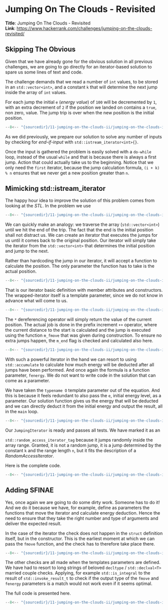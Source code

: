 # Jumping On The Clouds - Revisited

**Title**: Jumping On The Clouds - Revisited\
**Link**: <https://www.hackerrank.com/challenges/jumping-on-the-clouds-revisited/>

## Skipping The Obvious

Given that we have already gone for the obvious solution in all previous challenges, we
are going to go directly for an iterator-based solution to spare us some lines of text
and code.

The challenge demands that we read a number of `int` values, to be stored in an
`std::vector<int>`, and a constant `k` that will determine the next jump inside the array
of `int` values.

For each jump the initial `e` (*energy value*) of `100` will be decremented by `1`, with
an extra decrement of `2` if the position we landed on contains a `true`, non zero,
value. The jump trip is over when the new position is the initial position.

```cpp title
--8<-- "{sourcedir}/11-jumping-on-the-clouds-ii/jumping-on-the-clouds-ii-01.cpp"
```

As we did previously, we prepare our solution to solve any number of inputs by checking
for *end-if-input* with `std::istream_iterator<int>{}`.

Once the input is gathered the problem is easily solved with a `do-while` loop, instead
of the usual `while` and that is because there is always a first jump. Action that could
actually take us to the beginning. Notice that we only need the `first` iterator, because
the jump calculation formula, `(i + k) % n` ensures that we never get a new position
greater than `n`.

## Mimicking std::istream_iterator<T>

The happy hour idea to improve the solution of this problem comes from looking at the
*STL*. In the problem we use

```cpp title
--8<-- "{sourcedir}/11-jumping-on-the-clouds-ii/jumping-on-the-clouds-ii-01.cpp:24:25"
```

We can quickly make an analogy: we traverse the array (`std::vector<int>`) until we hit
the end of the trip. The fact that the end is the initial position shall not distract us.
We can create an iterator that executes the jumps for us until it comes back to the
original position. Our iterator will simply take the iterator from the `std::vector<int>`
that determines the initial position and jump to the next.

Rather than hardcoding the jump in our iterator, it will accept a function to calculate
the position. The only parameter the function has to take is the actual position.

```cpp title
--8<-- "{sourcedir}/11-jumping-on-the-clouds-ii/jumping-on-the-clouds-ii-02.cpp:8:27"
```

That is our iterator basic definition with member attributes and constructors. The
wrapped-iterator itself is a template parameter, since we do not know in advance what
will come to us.

```cpp title
--8<-- "{sourcedir}/11-jumping-on-the-clouds-ii/jumping-on-the-clouds-ii-02.cpp:30:39"
```

The `*` dereferencing operator will simply return the value of the current position. The
actual job is done in the prefix increment `++` operator, where the current distance to
the start is calculated and the jump is executed using the function `m_fmove` that was
given during construction. To ensure no extra jumps happen, the `m_end` flag is checked
and calculated also here.

```cpp title
--8<-- "{sourcedir}/11-jumping-on-the-clouds-ii/jumping-on-the-clouds-ii-02.cpp:49:58"
```

With such a powerful iterator in the hand we can resort to using `std::accumulate` to
calculate how much energy will be deducted after all jumps have been performed. And once
again the formula is a function parameter, `fenergy`. We do not want to write code in the
solution that can come as a parameter.

We have taken the `typename O` template parameter out of the equation. And this is
because it feels redundant to also pass the `e`, initial energy level, as a parameter.
Our solution function gives us the energy that will be deducted and we can directly
deduct it from the initial energy and output the result, all in the `main` loop.

```cpp title
--8<-- "{sourcedir}/11-jumping-on-the-clouds-ii/jumping-on-the-clouds-ii-02.cpp:70:75"
```
Our `JumpingIterator` is ready and passes all tests. We have marked it as an

`std::random_access_iterator_tag` because it jumps randomly inside the
array range. Granted, it is not a random jump, it is a jump determined by the constant
`k` and the range length `n`, but it fits the description of a *RandomAccessIterator*.

Here is the complete code.

```cpp title
--8<-- "{sourcedir}/11-jumping-on-the-clouds-ii/jumping-on-the-clouds-ii-02.cpp"
```

## Adding SFINAE

Yes, once again we are going to do some dirty work. Someone has to do it! And we do it
because we have, for example, define as parameters the functions that move the iterator
and calculate energy deduction. Hence the need to ensure that they take the right number
and type of arguments and deliver the expected result.

In the case of the iterator the check does not happen in the `struct` definition itself,
but in the constructor. This is the earliest moment at which we can pass the `fmove`
function, and the check has to therefore take place there.

```cpp title
--8<-- "{sourcedir}/11-jumping-on-the-clouds-ii/jumping-on-the-clouds-ii-03.cpp:53:55"
```

The other checks are all made when the templates parameters are defined. We have had to
resort to long strings of beloved `decltype` / `std::declval<T>` married couple checks.
Applying, for example `std::is_integral` to the result of `std::invoke_result_t` to
check if the output type of the `fmove` and `fenergy` parameters is a match would not
work even if it seems optimal.

The full code is presented here.

```cpp title
--8<-- "{sourcedir}/11-jumping-on-the-clouds-ii/jumping-on-the-clouds-ii-03.cpp"
```

